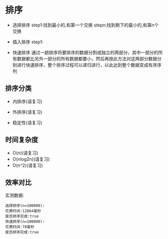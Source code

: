 # 排序

+ 选择排序
step1:找到最小的,和第一个交换
stepn:找到剩下的最小的,和第n个交换

+ 插入排序
step1:

+ 快速排序
通过一趟排序将要排序的数据分割成独立的两部分，其中一部分的所有数据都比另外一部分的所有数据都要小，然后再按此方法对这两部分数据分别进行快速排序，整个排序过程可以递归进行，以此达到整个数据变成有序序列

## 排序分类
+ 内排序(请复习)

+ 外排序(请复习)

+ 稳定性(请复习)

## 时间复杂度
+ O(n)(请复习)
+ O(nlog2n)(请复习)
+ O(n^2)(请复习)
## 效率对比



实测数据:
```
选择排序(n=100000):
花费时间:12864毫秒
是否排序完成:true
快速排序(n=100000):
花费时间:78毫秒
是否排序完成:true
```